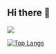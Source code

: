 ## Hi there 👋

![](https://komarev.com/ghpvc/?username=elonmark-vn)

[![Top Langs](https://github-readme-stats.vercel.app/api/top-langs/?username=elonmark-vn&layout=pie)](https://github.com/anuraghazra/github-readme-stats)


